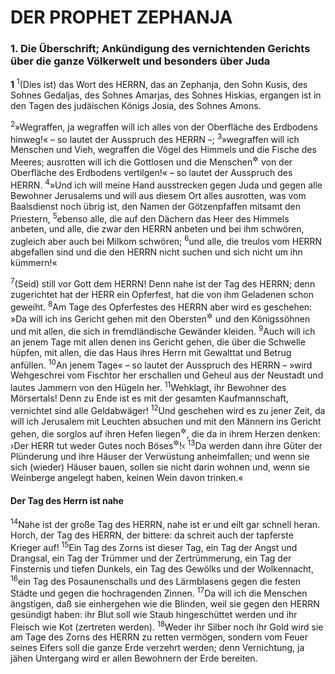 # DER PROPHET ZEPHANJA

### 1. Die Überschrift; Ankündigung des vernichtenden Gerichts über die ganze Völkerwelt und besonders über Juda

__1__
<sup>1</sup>(Dies ist) das Wort des HERRN, das an Zephanja, den Sohn Kusis, des Sohnes Gedaljas, des Sohnes Amarjas, des Sohnes Hiskias, ergangen ist in den Tagen des judäischen Königs Josia, des Sohnes Amons.

<sup>2</sup>»Wegraffen, ja wegraffen will ich alles von der Oberfläche des Erdbodens hinweg!« – so lautet der Ausspruch des HERRN –;
<sup>3</sup>»wegraffen will ich Menschen und Vieh, wegraffen die Vögel des Himmels und die Fische des Meeres; ausrotten will ich die Gottlosen und die Menschen<sup title="oder: die Sünder">&#x2732;</sup> von der Oberfläche des Erdbodens vertilgen!« – so lautet der Ausspruch des HERRN.
<sup>4</sup>»Und ich will meine Hand ausstrecken gegen Juda und gegen alle Bewohner Jerusalems und will aus diesem Ort alles ausrotten, was vom Baalsdienst noch übrig ist, den Namen der Götzenpfaffen mitsamt den Priestern,
<sup>5</sup>ebenso alle, die auf den Dächern das Heer des Himmels anbeten, und alle, die zwar den HERRN anbeten und bei ihm schwören, zugleich aber auch bei Milkom schwören;
<sup>6</sup>und alle, die treulos vom HERRN abgefallen sind und die den HERRN nicht suchen und sich nicht um ihn kümmern!«

<sup>7</sup>(Seid) still vor Gott dem HERRN! Denn nahe ist der Tag des HERRN; denn zugerichtet hat der HERR ein Opferfest, hat die von ihm Geladenen schon geweiht.
<sup>8</sup>Am Tage des Opferfestes des HERRN aber wird es geschehen: »Da will ich ins Gericht gehen mit den Obersten<sup title="oder: Fürsten">&#x2732;</sup> und den Königssöhnen und mit allen, die sich in fremdländische Gewänder kleiden.
<sup>9</sup>Auch will ich an jenem Tage mit allen denen ins Gericht gehen, die über die Schwelle hüpfen, mit allen, die das Haus ihres Herrn mit Gewalttat und Betrug anfüllen.
<sup>10</sup>An jenem Tage« – so lautet der Ausspruch des HERRN – »wird Wehgeschrei vom Fischtor her erschallen und Geheul aus der Neustadt und lautes Jammern von den Hügeln her.
<sup>11</sup>Wehklagt, ihr Bewohner des Mörsertals! Denn zu Ende ist es mit der gesamten Kaufmannschaft, vernichtet sind alle Geldabwäger!
<sup>12</sup>Und geschehen wird es zu jener Zeit, da will ich Jerusalem mit Leuchten absuchen und mit den Männern ins Gericht gehen, die sorglos auf ihren Hefen liegen<sup title="vgl. Jer 48,11">&#x2732;</sup>, die da in ihrem Herzen denken: ›Der HERR tut weder Gutes noch Böses<sup title="oder: vermag weder Glück zu geben noch zu schaden">&#x2732;</sup>!‹
<sup>13</sup>Da werden dann ihre Güter der Plünderung und ihre Häuser der Verwüstung anheimfallen; und wenn sie sich (wieder) Häuser bauen, sollen sie nicht darin wohnen und, wenn sie Weinberge angelegt haben, keinen Wein davon trinken.«

#### Der Tag des Herrn ist nahe

<sup>14</sup>Nahe ist der große Tag des HERRN, nahe ist er und eilt gar schnell heran. Horch, der Tag des HERRN, der bittere: da schreit auch der tapferste Krieger auf!
<sup>15</sup>Ein Tag des Zorns ist dieser Tag, ein Tag der Angst und Drangsal, ein Tag der Trümmer und der Zertrümmerung, ein Tag der Finsternis und tiefen Dunkels, ein Tag des Gewölks und der Wolkennacht,
<sup>16</sup>ein Tag des Posaunenschalls und des Lärmblasens gegen die festen Städte und gegen die hochragenden Zinnen.
<sup>17</sup>Da will ich die Menschen ängstigen, daß sie einhergehen wie die Blinden, weil sie gegen den HERRN gesündigt haben: ihr Blut soll wie Staub hingeschüttet werden und ihr Fleisch wie Kot (zertreten werden).
<sup>18</sup>Weder ihr Silber noch ihr Gold wird sie am Tage des Zorns des HERRN zu retten vermögen, sondern vom Feuer seines Eifers soll die ganze Erde verzehrt werden; denn Vernichtung, ja jähen Untergang wird er allen Bewohnern der Erde bereiten.